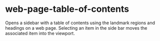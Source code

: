 # web-page-table-of-contents
Opens a sidebar with a table of contents using the landmark regions and headings on a web page.   Selecting an item in the side bar moves the associated item into the viewport.
